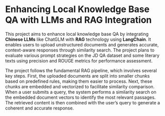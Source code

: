 # Enhancing Local Knowledge Base QA with LLMs and RAG Integration
This project aims to enhance local knowledge base QA by integrating **Chinese LLMs** like ChatGLM with **RAG** technology using **LangChain**. It enables users to upload unstructured documents and generates accurate, context-aware responses through similarity search. The project plans to evaluate various prompt strategies on the JD QA dataset and some literary texts using precision and ROUGE metrics for performance assessment.

The project follows the fundamental RAG pipeline, which involves several key steps. First, the uploaded documents are split into smaller chunks based on predefined rules, making them easier to process. Next, these chunks are embedded and vectorized to facilitate similarity comparison. When a user submits a query, the system performs a similarity search on the embedded document vectors to identify the most relevant passages. The retrieved content is then combined with the user’s query to generate a coherent and accurate response.
